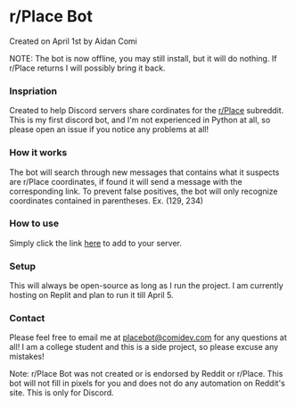 # r/Place Bot
Created on April 1st by Aidan Comi

NOTE: The bot is now offline, you may still install, but it will do nothing. If r/Place returns I will possibly bring it back.

### Inspriation
Created to help Discord servers share cordinates for the [r/Place](https://reddit.com/r/place) subreddit. This is my first discord bot, and I'm not experienced in Python at all, so please open an issue if you notice any problems at all!

### How it works
The bot will search through new messages that contains what it suspects are r/Place coordinates, if found it will send a message with the corresponding link. To prevent false positives, the bot will only recognize coordinates contained in parentheses. Ex. (129, 234)

### How to use
Simply click the link [here](https://discord.com/api/oauth2/authorize?client_id=959523533493518356&scope=bot&permissions=3072) to add to your server.

### Setup
This will always be open-source as long as I run the project. I am currently hosting on Replit and plan to run it till April 5.

### Contact
Please feel free to email me at [placebot@comidev.com](mailto:placebot@comidev.com) for any questions at all! I am a college student and this is a side project, so please excuse any mistakes!

Note: r/Place Bot was not created or is endorsed by Reddit or r/Place. This bot will not fill in pixels for you and does not do any automation on Reddit's site. This is only for Discord.
